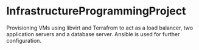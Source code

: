 # InfrastructureProgrammingProject
Provisioning VMs using libvirt and Terrafrom to act as a load balancer, two application servers and a database server. Ansible is used for further configuration.
